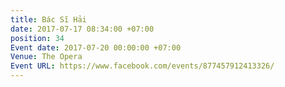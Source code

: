```yaml
---
title: Bác Sĩ Hải
date: 2017-07-17 08:34:00 +07:00
position: 34
Event date: 2017-07-20 00:00:00 +07:00
Venue: The Opera
Event URL: https://www.facebook.com/events/877457912413326/
---
```


